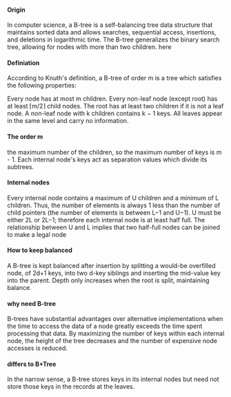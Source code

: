 #### Origin
In computer science, a B-tree is a self-balancing tree data structure that maintains sorted data and allows searches, sequential access, insertions, and deletions in logarithmic time. The B-tree generalizes the binary search tree, allowing for nodes with more than two children. here 

#### Definiation

According to Knuth's definition, a B-tree of order m is a tree which satisfies the following properties:

Every node has at most m children.
Every non-leaf node (except root) has at least ⌈m/2⌉ child nodes.
The root has at least two children if it is not a leaf node.
A non-leaf node with k children contains k − 1 keys.
All leaves appear in the same level and carry no information.

####  The order m
the maximum number of the children, so the maximum number of keys is m - 1.
Each internal node's keys act as separation values which divide its subtrees.

#### Internal nodes

Every internal node contains a maximum of U children and a minimum of L children.
Thus, the number of elements is always 1 less than the number of child pointers (the number of elements is between L−1 and U−1). 
U must be either 2L or 2L−1; therefore each internal node is at least half full. 
The relationship between U and L implies that two half-full nodes can be joined to make a legal node

#### How to keep balanced
A B-tree is kept balanced after insertion by splitting a would-be overfilled node, of 2d+1 keys, into two d-key siblings and inserting the mid-value key into the parent.
Depth only increases when the root is split, maintaining balance.

#### why need B-tree
B-trees have substantial advantages over alternative implementations when the time to access the data of a node greatly exceeds the time spent processing that data.
By maximizing the number of keys within each internal node, the height of the tree decreases and the number of expensive node accesses is reduced.

#### differs to B+Tree
In the narrow sense, a B-tree stores keys in its internal nodes but need not store those keys in the records at the leaves. 
